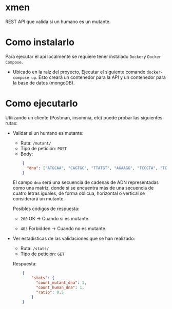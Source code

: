 # xmen

REST API que valida si un humano es un mutante.

# Como instalarlo
Para ejecutar el api localmente se requiere tener instalado `Docker`y `Docker Compose`.
* Ubicado en la raíz del proyecto, Ejecutar el siguiente comando `docker-compose up`. Esto creará un contenedor para la API y un contenedor para la base de datos (mongoDB).

# Como ejecutarlo
Utilizando un cliente (Postman, insomnia, etc) puede probar las siguientes rutas:
* Validar si un humano es mutante:
  * Ruta: `/mutant/`
  * Tipo de petición: `POST`
  * Body:  
  
  ```json 
      {
        "dna": ["ATGCAA", "CAGTGC", "TTATGT", "AGAAGG", "TCCCTA", "TCACTG"]
      }
  ```
    El campo `dna` será una secuencia de cadenas de ADN representadas como una matriz, donde si se encuentra más de una secuencia de cuatro letras
    iguales, de forma oblicua, horizontal o vertical se considerará un mutante.
    
    Posibles códigos de respuesta:
    
    * `200` OK -> Cuando si es mutante.
    
    * `403` Forbidden -> Cuando no es mutante.
    
    
* Ver estadisticas de las validaciones que se han realizado:
  * Ruta: `/stats/`
  * Tipo de petición: `GET`

  Respuesta:
  
  ```json 
      {
          "stats": {
            "count_mutant_dna": 1,
            "count_human_dna": 1,
            "ratio": 0.5
          }
      }
  ```
